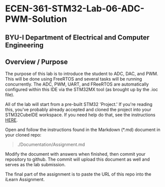 # ECEN-361-STM32-Lab-06-ADC-PWM-Solution


## BYU-I  Department of Electrical and Computer Engineering
<!-- div style="text-align: right">Initially Written:  Fall-2023   LRW</div> -->

## Overview / Purpose
The purpose of this lab is to introduce the student to ADC, DAC, and PWM.   This will be done using FreeRTOS and several tasks will be running concurrently. The ADC, PWM, UART, and FReeRTOS are automatically configured within this IDE via the STM32MX tool (as brought up by the .ioc file).

All of the lab will start from a pre-built STM32 'Project.'  If you're reading this, you've probably already accepted and cloned the project into your STM32CubeIDE workspace.  If you need help do that, see the instructions [HERE](./Documentation/Working_with_Labs_from_Github_Classroom_Repository.pdf).

Open and follow the instructions found in the Markdown (*.md) document in your cloned repo: 

>./Documentation/Assignment.md

Modify the document with answers when finished, then commit your repository to github. The commit will upload this document as well and serves as the lab submission.

The final part of the assignment is to paste the URL of this repo into the iLearn Assignment.  

<!----------------------------------->
